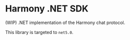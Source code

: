 # Harmony .NET SDK

(WIP) .NET implementation of the Harmony chat protocol.
  
This library is targeted to `net5.0`.